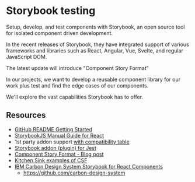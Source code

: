 # Storybook testing

Setup, develop, and test components with Storybook,
an open source tool for isolated component driven development.

In the recent releases of Storybook,
they have integrated support of various frameworks and libraries
such as React, Angular, Vue, Svelte, and regular JavaScript DOM.

The latest update will introduce "Component Story Format"

In our projects, we want to develop a reusable component library
for our work plus test and find the edge cases of our components.

We'll explore the vast capabilities Storybook has to offer.

## Resources

- [GitHub README Getting Started](https://github.com/storybookjs/storybook#getting-started)
- [StorybookJS Manual Guide for React](https://storybook.js.org/docs/guides/guide-react/#manual-setup)
- 1st party addon support [with compatibility table](https://github.com/storybookjs/storybook/blob/master/ADDONS_SUPPORT.md)
- [Storybook addon (plugin) for Jest](https://github.com/storybookjs/storybook/tree/v5.2.0-beta.28/addons/jest)
- [Component Story Format - Blog post](https://medium.com/storybookjs/component-story-format-66f4c32366df)
- [Kitchen Sink examples of CSF](https://github.com/storybookjs/storybook/tree/v5.2.0-beta.28/examples/cra-kitchen-sink/src/stories)
- [IBM Carbon Design System Storybook for React Components](http://react.carbondesignsystem.com/)
  - https://github.com/carbon-design-system
